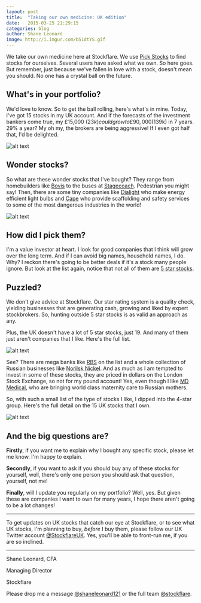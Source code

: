 ```yaml
---
layout: post
title:  "Taking our own medicine: UK edition"
date:   2015-03-25 21:29:15
categories: blog
author: Shane Leonard
image: http://i.imgur.com/b51dtYS.gif
---
```


We take our own medicine here at Stockflare. We use [Pick Stocks](https://stockflare.com/stocks) to find stocks for ourselves. Several users have asked what we own. So here goes. But remember, just because we've fallen in love with a stock, doesn't mean you should. No one has a crystal ball on the future. 

## What's in your portfolio? 

We'd love to know. So to get the ball rolling, here's what's in mine. Today, I've got 15 stocks in my UK account. And if the forecasts of the investment bankers come true, my £15,000 ($23k) could grow to £90,000 ($139k) in 7 years. 29% a year? My oh my, the brokers are being aggressive! If I even got half that, I'd be delighted.

![alt text](http://imgur.com/2uZNYz7.png "Shane's GBP portfolio on 25th March") 

## Wonder stocks?

So what are these wonder stocks that I've bought? They range from homebuilders like [Bovis](https://stockflare.com/#stocks/BVS.L) to the buses at [Stagecoach](https://stockflare.com/#stocks/SGC.L). Pedestrian you might say! Then, there are some tiny companies like [Dialight](https://stockflare.com/#stocks/DIAL.L) who make energy efficient light bulbs and [Cape](https://stockflare.com/stocks/CIU.L) who provide scaffolding and safety services to some of the most dangerous industries in the world!

![alt text](http://imgur.com/rPP7Zb9.png "Shane's GBP stocks on 25th March 2015")

## How did I pick them?

I'm a value investor at heart. I look for good companies that I think will grow over the long term. And if I can avoid big names, household names, I do. Why? I reckon there's going to be better deals if it's a stock many people ignore. But look at the list again, notice that not all of them are [5 star stocks](http://learn.stockflare.com/stockflare/2014/10/30/A2-what-are-five-star-stocks.html).

## Puzzled?

We don't give advice at Stockflare. Our star rating system is a quality check, yielding businesses that are generating cash, growing and liked by expert stockbrokers. So, hunting outside 5 star stocks is as valid an approach as any.

Plus, the UK doesn't have a lot of 5 star stocks, just 19. And many of them just aren't companies that I like. Here's the full list.

![alt text](http://imgur.com/G4ndfDT.png "5 star stocks in the UK on 25th March 2015")

See? There are mega banks like [RBS](https://stockflare.com/#stocks/RBS.L) on the list and a whole collection of Russian businesses like [Norilsk Nickel](https://stockflare.com/stocks/NKELyq.L). And as much as I am tempted to invest in some of these stocks, they are priced in dollars on the London Stock Exchange, so not for my pound account! Yes, even though I like [MD Medical](https://stockflare.com/stocks/MDMGq.L), who are bringing world class maternity care to Russian mothers.

So, with such a small list of the type of stocks I like, I dipped into the 4-star group. Here's the full detail on the 15 UK stocks that I own.

![alt text](http://imgur.com/IB7pBD6.png "Shane's Projected Portfolio on 25th March 2015")

## And the big questions are?

**Firstly**, if you want me to explain why I bought any specific stock, please let me know. I'm happy to explain. 

**Secondly**, if you want to ask if you should buy any of these stocks for yourself, well, there's only one person you should ask that question, yourself, not me! 

**Finally**, will I update you regularly on my portfolio? Well, yes. But given these are companies I want to own for many years, I hope there aren't going to be a lot changes!

---

To get updates on UK stocks that catch our eye at Stockflare, or to see what UK stocks, I'm planning to buy, *before* I buy them, please follow our UK Twitter account [@StockflareUK](https://twitter.com/stockflareUK). Yes, you'll be able to front-run me, if you are so inclined.

---

Shane Leonard, CFA

Managing Director

Stockflare

Please drop me a message [@shaneleonard121](https://twitter.com/shaneleonard121) or the full team [@stockflare](https://twitter.com/stockflare).
